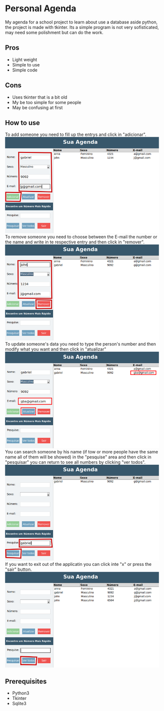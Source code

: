 <h1>Personal Agenda</h1>
My agenda for a school project to learn about use a database aside python, the project is made with tkinter.
Its a simple program is not very sofisticated, may need some polishment but can do the work.

<h2>Pros</h2>
<ul>
  <li>Light weight</li>
  <li>Simple to use</li>
  <li>Simple code</li>
</ul>

<h2>Cons</h2>
<ul>
  <li>Uses tkinter that is a bit old</li>
  <li>My be too simple for some people</li>
  <li>May be confusing at first</li>
</ul>

<h2>How to use</h2>
To add someone you need to fill up the entrys and click in "adicionar".
<img src="/Media/creating.png"/>
To remove someone you need to choose between the E-mail the number or the name and write in te respective entry
and then click in "remover".
<img src="/Media/remove.png"/>
To update someone's data you need to type the person's number and then modify what you want and then click in "atualizar"
<img src="/Media/update.png"/>
You can search someone by his name (if tow or more people have the same name all of them will be showed) in the "pesquise" area
and then click in "pesquisar" you can return to see all numbers by clicking "ver todos".
<img src="/Media/search.png"/>
If you want to exit out of the applicatin you can click inte "x" or press the "sair" button.
<img src="/Media/see_all.png"/>

<h2>Prerequisites</h2>
<ul>
  <li>Python3</li>
  <li>Tkinter</li>
  <li>Sqlite3</li>
</ul>

